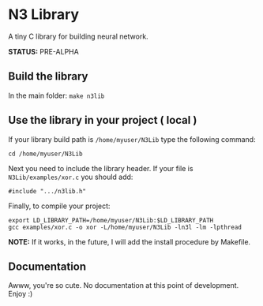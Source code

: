 # N3 Library
A tiny C library for building neural network.

**STATUS:** PRE-ALPHA

## Build the library
In the main folder:
`make n3lib`

## Use the library in your project ( local )
If your library build path is `/home/myuser/N3Lib` type the following command:
```
cd /home/myuser/N3Lib
```

Next you need to include the library header. If your file is `N3Lib/examples/xor.c` you should add:
```
#include ".../n3lib.h"
```

Finally, to compile your project:
```
export LD_LIBRARY_PATH=/home/myuser/N3Lib:$LD_LIBRARY_PATH
gcc examples/xor.c -o xor -L/home/myuser/N3Lib -ln3l -lm -lpthread
```

**NOTE:** If it works, in the future, I will add the install procedure by Makefile.

## Documentation
Awww, you're so cute. No documentation at this point of development. Enjoy :)
